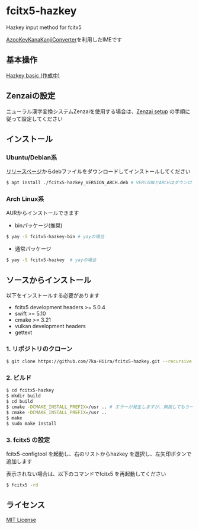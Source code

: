 # fcitx5-hazkey
Hazkey input method for fcitx5

[AzooKeyKanaKanjiConverter](https://github.com/ensan-hcl/AzooKeyKanaKanjiConverter)を利用したIMEです

## 基本操作
[Hazkey basic (作成中)](./docs/basic.md)

## Zenzaiの設定
ニューラル漢字変換システムZenzaiを使用する場合は、[Zenzai setup](./docs/zenzai.md) の手順に従って設定してください

## インストール

### Ubuntu/Debian系
[リリースページ](https://github.com/7ka-Hiira/fcitx5-hazkey/releases/latest)からdebファイルをダウンロードしてインストールしてください
```sh
$ apt install ./fcitx5-hazkey_VERSION_ARCH.deb # VERSIONとARCHはダウンロードしたファイル名に合わせてください
```

### Arch Linux系
AURからインストールできます

- binパッケージ(推奨)
```sh
$ yay -S fcitx5-hazkey-bin # yayの場合
```

- 通常パッケージ
```sh
$ yay -S fcitx5-hazkey  # yayの場合
```

## ソースからインストール
以下をインストールする必要があります
  - fcitx5 development headers >= 5.0.4
  - swift >= 5.10
  - cmake >= 3.21
  - vulkan development headers
  - gettext

### 1. リポジトリのクローン
```sh
$ git clone https://github.com/7ka-Hiira/fcitx5-hazkey.git --recursive
```

### 2. ビルド

```sh
$ cd fcitx5-hazkey
$ mkdir build
$ cd build
$ cmake -DCMAKE_INSTALL_PREFIX=/usr .. # エラーが発生しますが、無視してもう一度実行します
$ cmake -DCMAKE_INSTALL_PREFIX=/usr ..
$ make
$ sudo make install
```

### 3. fcitx5 の設定
fcitx5-configtool を起動し、右のリストからhazkey を選択し、左矢印ボタンで追加します

表示されない場合は、以下のコマンドでfcitx5 を再起動してください
```sh
$ fcitx5 -rd
```

## ライセンス
[MIT License](./LICENSE)
